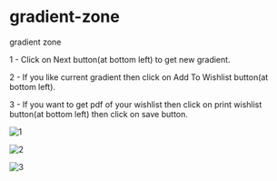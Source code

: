 # gradient-zone
gradient zone

1 - Click on Next button(at bottom left) to get new gradient.

2 - If you like current gradient then click on Add To Wishlist button(at bottom left).

3 - If you want to get pdf of your wishlist then click on print wishlist button(at bottom left) then click on save button.


![1](https://user-images.githubusercontent.com/53290891/118438533-2ac05f00-b702-11eb-8533-50aea0785c95.JPG)


![2](https://user-images.githubusercontent.com/53290891/118438522-285e0500-b702-11eb-8999-669708459262.JPG)


![3](https://user-images.githubusercontent.com/53290891/118438530-2a27c880-b702-11eb-8d7e-826b88c919c4.JPG)

